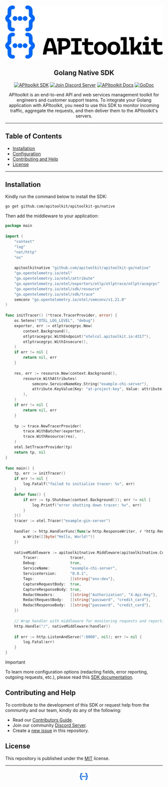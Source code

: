 <div align="center">

![APItoolkit's Logo](https://github.com/apitoolkit/.github/blob/main/images/logo-white.svg?raw=true#gh-dark-mode-only)
![APItoolkit's Logo](https://github.com/apitoolkit/.github/blob/main/images/logo-black.svg?raw=true#gh-light-mode-only)

## Golang Native SDK

[![APItoolkit SDK](https://img.shields.io/badge/APItoolkit-SDK-0068ff?logo=go)](https://github.com/topics/apitoolkit-sdk) [![Join Discord Server](https://img.shields.io/badge/Chat-Discord-7289da)](https://apitoolkit.io/discord?utm_campaign=devrel&utm_medium=github&utm_source=sdks_readme) [![APItoolkit Docs](https://img.shields.io/badge/Read-Docs-0068ff)](https://apitoolkit.io/docs/sdks/golang?utm_campaign=devrel&utm_medium=github&utm_source=sdks_readme) [![GoDoc](https://godoc.org/github.com/apitoolkit/apitoolkit-go?status.svg)](https://godoc.org/github.com/apitoolkit/apitoolkit-go/main/tree/native)

APItoolkit is an end-to-end API and web services management toolkit for engineers and customer support teams. To integrate your Golang application with APItoolkit, you need to use this SDK to monitor incoming traffic, aggregate the requests, and then deliver them to the APItoolkit's servers.

</div>

---

## Table of Contents

- [Installation](#installation)
- [Configuration](#configuration)
- [Contributing and Help](#contributing-and-help)
- [License](#license)

---

## Installation

Kindly run the command below to install the SDK:

```sh
go get github.com/apitoolkit/apitoolkit-go/native
```

Then add the middleware to your application:

```go
package main

import (
	"context"
	"log"
	"net/http"
	"os"

	apitoolkitnative "github.com/apitoolkit/apitoolkit-go/native"
	"go.opentelemetry.io/otel"
	"go.opentelemetry.io/otel/attribute"
	"go.opentelemetry.io/otel/exporters/otlp/otlptrace/otlptracegrpc"
	"go.opentelemetry.io/otel/sdk/resource"
	"go.opentelemetry.io/otel/sdk/trace"
	semconv "go.opentelemetry.io/otel/semconv/v1.21.0"
)

func initTracer() (*trace.TracerProvider, error) {
	os.Setenv("OTEL_LOG_LEVEL", "debug")
	exporter, err := otlptracegrpc.New(
		context.Background(),
		otlptracegrpc.WithEndpoint("otelcol.apitoolkit.io:4317"),
		otlptracegrpc.WithInsecure(),
	)
	if err != nil {
		return nil, err
	}

	res, err := resource.New(context.Background(),
		resource.WithAttributes(
			semconv.ServiceNameKey.String("example-chi-server"),
			attribute.KeyValue{Key: "at-project-key", Value: attribute.StringValue("<YOUR_PROJECT_KEY>")},
		),
	)
	if err != nil {
		return nil, err
	}

	tp := trace.NewTracerProvider(
		trace.WithBatcher(exporter),
		trace.WithResource(res),
	)
	otel.SetTracerProvider(tp)
	return tp, nil
}

func main() {
	tp, err := initTracer()
	if err != nil {
		log.Fatalf("failed to initialize tracer: %v", err)
	}
	defer func() {
		if err := tp.Shutdown(context.Background()); err != nil {
			log.Printf("error shutting down tracer: %v", err)
		}
	}()
	tracer := otel.Tracer("example-gin-server")

	handler := http.HandlerFunc(func(w http.ResponseWriter, r *http.Request) {
		w.Write([]byte("Hello, World!"))
	})

	nativeMiddleware := apitoolkitnative.Middleware(apitoolkitnative.Config{
		Tracer:              tracer,
		Debug:               true,
		ServiceName:         "example-chi-server",
		ServiceVersion:      "0.0.1",
		Tags:                []string{"env:dev"},
		CaptureRequestBody:  true,
		CaptureResponseBody: true,
		RedactHeaders:       []string{"Authorization", "X-Api-Key"},
		RedactRequestBody:   []string{"password", "credit_card"},
		RedactResponseBody:  []string{"password", "credit_card"},
	})

	// Wrap handler with middleware for monitoring requests and reporting errors
	http.Handle("/", nativeMiddleware(handler))

	if err := http.ListenAndServe(":8000", nil); err != nil {
		log.Fatal(err)
	}
}
```

> [!IMPORTANT]
>
> To learn more configuration options (redacting fields, error reporting, outgoing requests, etc.), please read this [SDK documentation](https://apitoolkit.io/docs/sdks/golang/native?utm_campaign=devrel&utm_medium=github&utm_source=sdks_readme).

## Contributing and Help

To contribute to the development of this SDK or request help from the community and our team, kindly do any of the following:

- Read our [Contributors Guide](https://github.com/apitoolkit/.github/blob/main/CONTRIBUTING.md).
- Join our community [Discord Server](https://apitoolkit.io/discord?utm_campaign=devrel&utm_medium=github&utm_source=sdks_readme).
- Create a [new issue](https://github.com/apitoolkit/apitoolkit-go/issues/new/choose) in this repository.

## License

This repository is published under the [MIT](LICENSE) license.

---

<div align="center">

<a href="https://apitoolkit.io?utm_campaign=devrel&utm_medium=github&utm_source=sdks_readme" target="_blank" rel="noopener noreferrer"><img src="https://github.com/apitoolkit/.github/blob/main/images/icon.png?raw=true" width="40" /></a>

</div>

